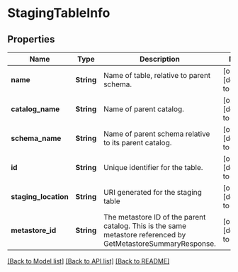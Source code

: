 # StagingTableInfo
## Properties

| Name | Type | Description | Notes |
|------------ | ------------- | ------------- | -------------|
| **name** | **String** | Name of table, relative to parent schema. | [optional] [default to null] |
| **catalog\_name** | **String** | Name of parent catalog. | [optional] [default to null] |
| **schema\_name** | **String** | Name of parent schema relative to its parent catalog. | [optional] [default to null] |
| **id** | **String** | Unique identifier for the table. | [optional] [default to null] |
| **staging\_location** | **String** | URI generated for the staging table | [optional] [default to null] |
| **metastore\_id** | **String** | The metastore ID of the parent catalog. This is the same metastore referenced by GetMetastoreSummaryResponse. | [optional] [default to null] |

[[Back to Model list]](../README.md#documentation-for-models) [[Back to API list]](../README.md#documentation-for-api-endpoints) [[Back to README]](../README.md)

